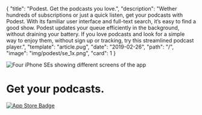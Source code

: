 {
  "title": "Podest. Get the podcasts you love.",
  "description": "Wether hundreds of subscriptions or just a quick listen, get your podcasts with Podest. With its familiar user interface and full-text search, it’s easy to find a good show. Podest updates your queue efficiently in the background, without draining your battery. If you love podcasts and look for a simple way to enjoy them, without sign up or tracking, try this streamlined podcast player.",
  "template": "article.pug",
  "date": "2019-02-26",
  "path": "/",
  "image": "img/podest/se_1x.png",
  "card": 1
}

![Four iPhone SEs showing different screens of the app](/img/podest/se_1x.png "Finding a good show has never been easier")

# Get your podcasts.

[![App Store Badge](/img/app_store.svg "Download on the App Store")](https://itunes.apple.com/us/app/podest/id794983364)
